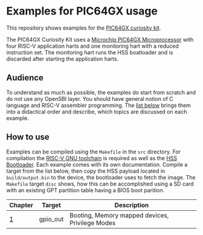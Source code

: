 # Examples for PIC64GX usage
This repository shows examples for the [PIC64GX curiosity kit](https://www.microchip.com/en-us/development-tool/curiosity-pic64gx1000-kit). 

The PIC64GX Curiosity Kit uses a [Microchip PIC64GX Microprocessor](https://www.microchip.com/en-us/product/pic64gx1000) with four RISC-V application harts and one monitoring hart with a reduced instruction set. The monitoring hart runs the HSS boatloader and is discarded after starting the application harts. 

## Audience
To understand as much as possible, the examples do start from scratch and do not use any OpenSBI layer. You should have general notion of C language and RISC-V assembler programming. The [list below](#how-to-use) brings them into a didactical order and describe, which topics are discussed on each example.

## How to use
Examples can be compiled using the `Makefile` in the `src` directory. For compilation the [RISC-V GNU toolchain](https://github.com/riscv/riscv-gnu-toolchain) is required as well as the [HSS Bootloader](https://github.com/pic64gx/pic64gx-hart-software-services.git).
Each example comes with its own documentation. 
Compile a target from the list below, then copy the HSS payload located in `build/output.bin` to the device, the bootloader uses to fetch the image. The `Makefile` target `disc` shows, how this can be accomplished using a SD card with an existing GPT partition table having a BIOS boot parition. 

|Chapter|Target|Description|
|---|---|---|
|[1](src/gpio_out/README.md)|gpio_out|Booting, Memory mapped devices, Privilege Modes|
